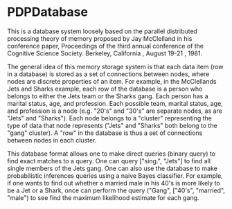 PDPDatabase
===========

This is a database system loosely based on the parallel distributed processing theory of memory proposed by Jay McClelland in his conference paper, Proceedings of the third annual conference of the Cognitive Science Society.
Berkeley, California , August 19-21 , 1981. 

The general idea of this memory storage system is that each data item (row in a database) is stored as a set of connections between nodes, where nodes are discrete properties of an item. For example, in the McClellands Jets and Sharks example, each row of the database is a person who belongs to either the Jets team or the Sharks gang. Each person has a marital status, age, and profession. Each possible team, marital status, age, and profession is a node (e.g. "20's" and "30's" are separate nodes, as are "Jets" and "Sharks"). Each node belongs to a "cluster" representing the type of data that node represents ("Jets" and "Sharks" both belong to the "gang" cluster). A "row" in the database is thus a set of connections between nodes in each cluster.

This database format allows one to make direct queries (binary query) to find exact matches to a query. One can query ["sing.", "Jets"] to find all single members of the Jets gang. One can also use the database to make probabilistic inferences queries using a naive Bayes classifier. For example, if one wants to find out whether a married male in his 40's is more likely to be a Jet or a Shark, once can perform the query ("Gang", ["40's", "married", "male") to see find the maximum likelihood estimate for each gang.
